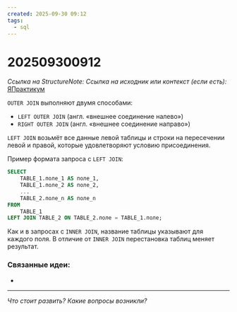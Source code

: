 ```yaml
---
created: 2025-09-30 09:12
tags:
  - sql
---
```

# 202509300912
*Ссылка на StructureNote:*
*Ссылка на исходник или контекст (если есть):* [ЯПрактикум](https://practicum.yandex.ru/learn/backend-nodejs/courses/a4214ab0-2146-4152-b90e-651bf4c7ca5e/sprints/564244/topics/1b53ba64-4733-4307-b1cd-4bdadedf0af9/lessons/23377fa0-80e3-4fc1-a830-70e6d8aad61d/)

`OUTER JOIN` выполняют двумя способами:

- `LEFT OUTER JOIN` (англ. «внешнее соединение налево»)
- `RIGHT OUTER JOIN` (англ. «внешнее соединение направо»)

`LEFT JOIN` возьмёт все данные левой таблицы и строки на пересечении левой и правой, которые удовлетворяют условию присоединения.

Пример формата запроса с `LEFT JOIN`:
```sql
SELECT 
    TABLE_1.поле_1 AS поле_1,
    TABLE_1.поле_2 AS поле_2,
    ...
    TABLE_2.поле_n AS поле_n
FROM
    TABLE_1
LEFT JOIN TABLE_2 ON TABLE_2.поле = TABLE_1.поле;
```
Как и в запросах с `INNER JOIN`, название таблицы указывают для каждого поля. В отличие от `INNER JOIN` перестановка таблиц меняет результат.
### Связанные идеи:
* 
---

*Что стоит развить? Какие вопросы возникли?*